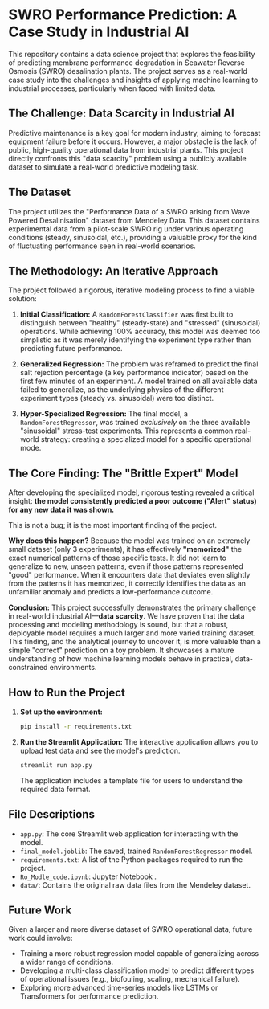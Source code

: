 # SWRO Performance Prediction: A Case Study in Industrial AI

This repository contains a data science project that explores the feasibility of predicting membrane performance degradation in Seawater Reverse Osmosis (SWRO) desalination plants. The project serves as a real-world case study into the challenges and insights of applying machine learning to industrial processes, particularly when faced with limited data.

## The Challenge: Data Scarcity in Industrial AI

Predictive maintenance is a key goal for modern industry, aiming to forecast equipment failure before it occurs. However, a major obstacle is the lack of public, high-quality operational data from industrial plants. This project directly confronts this "data scarcity" problem using a publicly available dataset to simulate a real-world predictive modeling task.

## The Dataset

The project utilizes the "Performance Data of a SWRO arising from Wave Powered Desalinisation" dataset from Mendeley Data. This dataset contains experimental data from a pilot-scale SWRO rig under various operating conditions (steady, sinusoidal, etc.), providing a valuable proxy for the kind of fluctuating performance seen in real-world scenarios.

## The Methodology: An Iterative Approach

The project followed a rigorous, iterative modeling process to find a viable solution:

1.  **Initial Classification:** A `RandomForestClassifier` was first built to distinguish between "healthy" (steady-state) and "stressed" (sinusoidal) operations. While achieving 100% accuracy, this model was deemed too simplistic as it was merely identifying the experiment type rather than predicting future performance.

2.  **Generalized Regression:** The problem was reframed to predict the final salt rejection percentage (a key performance indicator) based on the first few minutes of an experiment. A model trained on all available data failed to generalize, as the underlying physics of the different experiment types (steady vs. sinusoidal) were too distinct.

3.  **Hyper-Specialized Regression:** The final model, a `RandomForestRegressor`, was trained *exclusively* on the three available "sinusoidal" stress-test experiments. This represents a common real-world strategy: creating a specialized model for a specific operational mode.

## The Core Finding: The "Brittle Expert" Model

After developing the specialized model, rigorous testing revealed a critical insight: **the model consistently predicted a poor outcome ("Alert" status) for any new data it was shown.**

This is not a bug; it is the most important finding of the project.

**Why does this happen?**
Because the model was trained on an extremely small dataset (only 3 experiments), it has effectively **"memorized"** the exact numerical patterns of those specific tests. It did not learn to generalize to new, unseen patterns, even if those patterns represented "good" performance. When it encounters data that deviates even slightly from the patterns it has memorized, it correctly identifies the data as an unfamiliar anomaly and predicts a low-performance outcome.

**Conclusion:** This project successfully demonstrates the primary challenge in real-world industrial AI—**data scarcity**. We have proven that the data processing and modeling methodology is sound, but that a robust, deployable model requires a much larger and more varied training dataset. This finding, and the analytical journey to uncover it, is more valuable than a simple "correct" prediction on a toy problem. It showcases a mature understanding of how machine learning models behave in practical, data-constrained environments.

## How to Run the Project

1.  **Set up the environment:**
    ```bash
    pip install -r requirements.txt
    ```

2.  **Run the Streamlit Application:**
    The interactive application allows you to upload test data and see the model's prediction.
    ```bash
    streamlit run app.py
    ```
    The application includes a template file for users to understand the required data format.

## File Descriptions

-   `app.py`: The core Streamlit web application for interacting with the model.
-   `final_model.joblib`: The saved, trained `RandomForestRegressor` model.
-   `requirements.txt`: A list of the Python packages required to run the project.
-   `Ro_Modle_code.ipynb`: Jupyter Notebook .
-   `data/`: Contains the original raw data files from the Mendeley dataset.

## Future Work

Given a larger and more diverse dataset of SWRO operational data, future work could involve:
-   Training a more robust regression model capable of generalizing across a wider range of conditions.
-   Developing a multi-class classification model to predict different types of operational issues (e.g., biofouling, scaling, mechanical failure).
-   Exploring more advanced time-series models like LSTMs or Transformers for performance prediction. 
